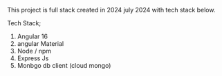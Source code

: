 This project is full stack created in 2024 july 2024 with tech stack below.

Tech Stack;

1. Angular 16
2. angular Material
3. Node / npm
4. Express Js
5. Monbgo db client (cloud mongo)